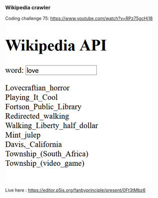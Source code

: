 ### Wikipedia crawler

Coding challenge 75: https://www.youtube.com/watch?v=RPz75gcHj18

![](wiki.png)

Live here : https://editor.p5js.org/fanbyprinciple/present/0Ft3tMbz6